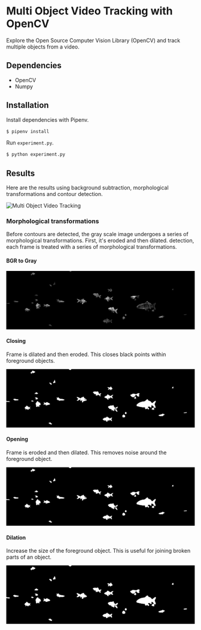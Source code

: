 # Multi Object Video Tracking with OpenCV

Explore the Open Source Computer Vision Library (OpenCV) and track multiple objects from a video.

## Dependencies

* OpenCV
* Numpy

## Installation

Install dependencies with Pipenv.

```bash
$ pipenv install
```

Run `experiment.py`.

```bash
$ python experiment.py
```

## Results

Here are the results using background subtraction, morphological transformations and contour detection.

![Multi Object Video Tracking](./assets/example.gif)

### Morphological transformations

Before contours are detected, the gray scale image undergoes a series of morphological transformations. First, it's eroded and then dilated.  detection, each frame is treated with a series of morphological transformations.

#### BGR to Gray

![BGR to Gray](./assets/gray.jpg)

#### Closing

Frame is dilated and then eroded. This closes black points within foreground objects.

![Closing](./assets/closing.jpg)

#### Opening

Frame is eroded and then dilated. This removes noise around the foreground object.

![Opening](./assets/opening.jpg)

#### Dilation

Increase the size of the foreground object. This is useful for joining broken parts of an object.

![Dilation](./assets/dilation.jpg)
